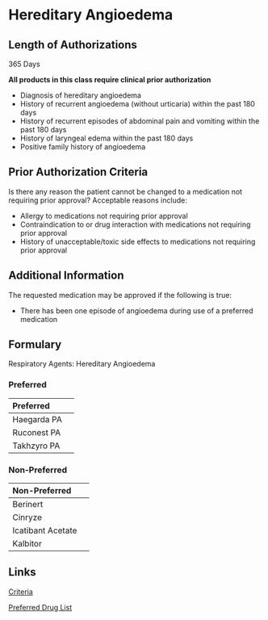 # Hereditary Angioedema

## Length of Authorizations

365 Days

**All products in this class require clinical prior authorization**

-   Diagnosis of hereditary angioedema
-   History of recurrent angioedema (without urticaria) within the past 180 days
-   History of recurrent episodes of abdominal pain and vomiting within the past 180 days
-   History of laryngeal edema within the past 180 days
-   Positive family history of angioedema

## Prior Authorization Criteria

Is there any reason the patient cannot be changed to a medication not requiring prior approval? Acceptable reasons include:

-   Allergy to medications not requiring prior approval
-   Contraindication to or drug interaction with medications not requiring prior approval
-   History of unacceptable/toxic side effects to medications not requiring prior approval

## Additional Information

The requested medication may be approved if the following is true:

-   There has been one episode of angioedema during use of a preferred medication

## Formulary

Respiratory Agents: Hereditary Angioedema

### Preferred

| Preferred   |      |
| :---------- | ---: |
| Haegarda PA |      |
| Ruconest PA |      |
| Takhzyro PA |      |

### Non-Preferred

| Non-Preferred     |      |
| :---------------- | ---: |
| Berinert          |      |
| Cinryze           |      |
| Icatibant Acetate |      |
| Kalbitor          |      |

## Links

[Criteria](https://pharmacy.medicaid.ohio.gov/sites/default/files/20220415_UPDL_Criteria_FINAL_.pdf#page=90)

[Preferred Drug List](https://pharmacy.medicaid.ohio.gov/sites/default/files/20220701_UPDL_FINAL.pdf#page=30)
